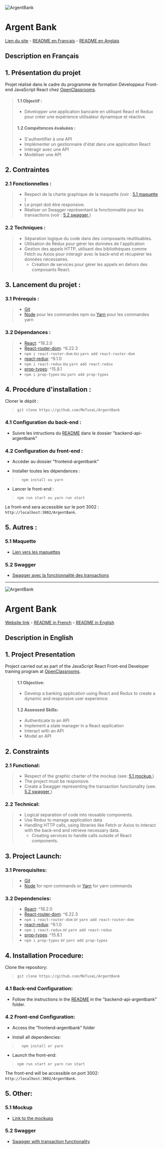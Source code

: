 ![ArgentBank](./src/assets/logo/argentBankLogo.png)

# Argent Bank

[Lien du site](https://metusel.github.io/ArgentBank/) - <a href="#description-en-français">README en Français</a> - <a href="#description-in-english">README en Anglais</a>

## Description en Français

## 1. Présentation du projet

Projet réalisé dans le cadre du programme de formation Développeur Front-end JavaScript React chez [OpenClassrooms](https://openclassrooms.com/fr/paths/877-developpeur-dapplication-javascript-react).

> #### 1.1 Objectif :
>
> -   Développer une application bancaire en utilisant React et Redux pour créer une expérience utilisateur dynamique et réactive.
>
> #### 1.2 Compétences évaluées :
>
> -   S'authentifier à une API
> -   Implémenter un gestionnaire d'état dans une application React
> -   Intéragir avec une API
> -   Modéliser une API

## 2. Contraintes

### 2.1 Fonctionnelles :

> -   Respect de la charte graphique de la maquette (voir : <a href="#51-maquette"> 5.1 maquette </a>)
> -   Le projet doit être responsive.
> -   Réaliser un Swagger représentant la fonctionnalité pour les transactions (voir : <a href="#52-swagger">5.2 swagger </a>)

### 2.2 Techniques :

> -   Séparation logique du code dans des composants réutilisables.
> -   Utilisation de Rédux pour gérer les données de l'application
> -   Gestion des appels HTTP, utilisant des bibliothèques comme Fetch ou Axios pour interagir avec le back-end et récupérer les données nécessaires.
>     -   Création de services pour gérer les appels en dehors des composants React.

## 3. Lancement du projet :

### 3.1 Prérequis :

> -   [Git](https://git-scm.com)
> -   [Node](https://nodejs.org/en/) pour les commandes npm ou [Yarn](https://yarnpkg.com/) pour les commandes yarn

### 3.2 Dépendances :

> -   [React](https://reactjs.org): ^18.2.0
> -   [React-router-dom](https://reactrouter.com/): ^6.22.3
> -   `npm i react-router-dom` ou `yarn add react-router-dom`
> -   [react-redux](https://react-redux.js.org/): ^9.1.0
> -   `npm i react-redux` ou `yarn add react-redux`
> -   [prop-types](https://www.npmjs.com/package/prop-types): ^15.8.1
> -   `npm i prop-types` ou `yarn add prop-types`

## 4. Procédure d'installation :

Cloner le dépôt :

>     git clone https://github.com/MeTuseL/ArgentBank

### 4.1 Configuration du back-end :

-   Suivre les intructions du [README](../backend-api-argentbank/README.md) dans le dossier "backend-api-argentbank"

### 4.2 Configuration du front-end :

-   Accéder au dossier "frontend-argentbank"

-   Installer toutes les dépendances :

>       npm install ou yarn

-   Lancer le front-end :

>     npm run start ou yarn run start

Le front-end sera accessible sur le port 3002 :
`http://localhost:3002/ArgentBank`.

## 5. Autres :

### 5.1 Maquette

-   [Lien vers les maquettes](../backend-api-argentbank/designs/)

### 5.2 Swagger

-   [Swagger avec la fonctionnalité des transactions](./swagger.yaml)

---

![ArgentBank](./frontend-argentbank/src/assets/logo/argentBankLogo.png)

# Argent Bank

[Website link](https://metusel.github.io/ArgentBank/) - <a href="#description-en-français">README in French</a> - <a href="#description-in-english">README in English</a>

## Description in English

## 1. Project Presentation

Project carried out as part of the JavaScript React Front-end Developer training program at [OpenClassrooms](https://openclassrooms.com/fr/paths/877-developpeur-dapplication-javascript-react).

> #### 1.1 Objective:
>
> -   Develop a banking application using React and Redux to create a dynamic and responsive user experience.
>
> #### 1.2 Assessed Skills:
>
> -   Authenticate to an API
> -   Implement a state manager in a React application
> -   Interact with an API
> -   Model an API

## 2. Constraints

### 2.1 Functional:

> -   Respect of the graphic charter of the mockup (see: <a href="#51-maquette"> 5.1 mockup </a>)
> -   The project must be responsive.
> -   Create a Swagger representing the transaction functionality (see: <a href="#52-swagger">5.2 swagger </a>)

### 2.2 Technical:

> -   Logical separation of code into reusable components.
> -   Use Redux to manage application data
> -   Handling HTTP calls, using libraries like Fetch or Axios to interact with the back-end and retrieve necessary data.
>     -   Creating services to handle calls outside of React components.

## 3. Project Launch:

### 3.1 Prerequisites:

> -   [Git](https://git-scm.com)
> -   [Node](https://nodejs.org/en/) for npm commands or [Yarn](https://yarnpkg.com/) for yarn commands

### 3.2 Dependencies:

> -   [React](https://reactjs.org): ^18.2.0
> -   [React-router-dom](https://reactrouter.com/): ^6.22.3
> -   `npm i react-router-dom` or `yarn add react-router-dom`
> -   [react-redux](https://react-redux.js.org/): ^9.1.0
> -   `npm i react-redux` or `yarn add react-redux`
> -   [prop-types](https://www.npmjs.com/package/prop-types): ^15.8.1
> -   `npm i prop-types` or `yarn add prop-types`

## 4. Installation Procedure:

Clone the repository:

>     git clone https://github.com/MeTuseL/ArgentBank

### 4.1 Back-end Configuration:

-   Follow the instructions in the [README](../backend-api-argentbank/README.md) in the "backend-api-argentbank" folder.

### 4.2 Front-end Configuration:

-   Access the "frontend-argentbank" folder

-   Install all dependencies:

>       npm install or yarn

-   Launch the front-end:

>     npm run start or yarn run start

The front-end will be accessible on port 3002:
`http://localhost:3002/ArgentBank`.

## 5. Other:

### 5.1 Mockup

-   [Link to the mockups](../backend-api-argentbank/designs/)

### 5.2 Swagger

-   [Swagger with transaction functionality](./swagger.yaml)
